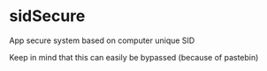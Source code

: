 # sidSecure
App secure system based on computer unique SID

Keep in mind that this can easily be bypassed (because of pastebin)

